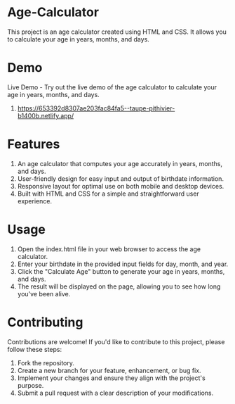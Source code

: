 # Age-Calculator

This project is an age calculator created using HTML and CSS. It allows you to calculate your age in years, months, and days.

# Demo

Live Demo - Try out the live demo of the age calculator to calculate your age in years, months, and days.
1) https://653392d8307ae203fac84fa5--taupe-pithivier-b1400b.netlify.app/

# Features

1) An age calculator that computes your age accurately in years, months, and days.
2) User-friendly design for easy input and output of birthdate information.
3) Responsive layout for optimal use on both mobile and desktop devices.
4) Built with HTML and CSS for a simple and straightforward user experience.

# Usage

1) Open the index.html file in your web browser to access the age calculator.
2) Enter your birthdate in the provided input fields for day, month, and year.
3) Click the "Calculate Age" button to generate your age in years, months, and days.
4) The result will be displayed on the page, allowing you to see how long you've been alive.

# Contributing
Contributions are welcome! If you'd like to contribute to this project, please follow these steps:

1) Fork the repository.
2) Create a new branch for your feature, enhancement, or bug fix.
3) Implement your changes and ensure they align with the project's purpose.
4) Submit a pull request with a clear description of your modifications.
